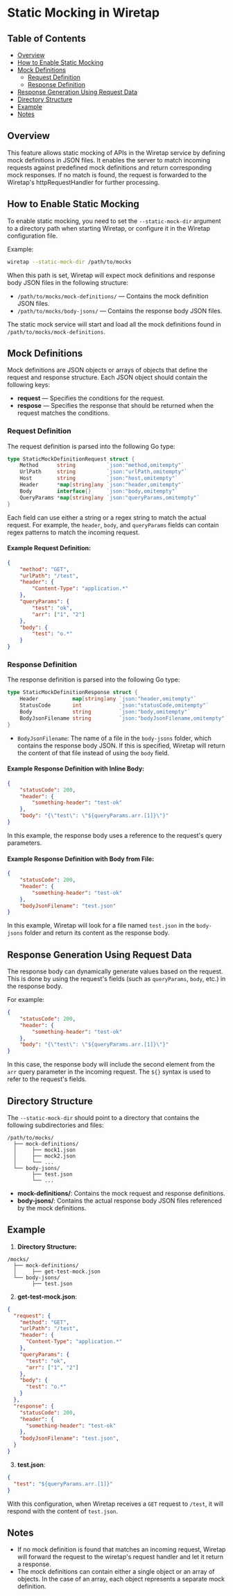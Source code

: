 # Static Mocking in Wiretap

## Table of Contents
- [Overview](#overview)
- [How to Enable Static Mocking](#how-to-enable-static-mocking)
- [Mock Definitions](#mock-definitions)
  - [Request Definition](#request-definition)
  - [Response Definition](#response-definition)
- [Response Generation Using Request Data](#response-generation-using-request-data)
- [Directory Structure](#directory-structure)
- [Example](#example)
- [Notes](#notes)

## Overview

This feature allows static mocking of APIs in the Wiretap service by defining mock definitions in JSON files. It enables the server to match incoming requests against predefined mock definitions and return corresponding mock responses. If no match is found, the request is forwarded to the Wiretap's httpRequestHandler for further processing.

## How to Enable Static Mocking

To enable static mocking, you need to set the `--static-mock-dir` argument to a directory path when starting Wiretap, or configure it in the Wiretap configuration file.

Example:
```bash
wiretap --static-mock-dir /path/to/mocks
```

When this path is set, Wiretap will expect mock definitions and response body JSON files in the following structure:

- `/path/to/mocks/mock-definitions/` — Contains the mock definition JSON files.
- `/path/to/mocks/body-jsons/` — Contains the response body JSON files.

The static mock service will start and load all the mock definitions found in `/path/to/mocks/mock-definitions`.

## Mock Definitions

Mock definitions are JSON objects or arrays of objects that define the request and response structure. Each JSON object should contain the following keys:

- **request** — Specifies the conditions for the request.
- **respose** — Specifies the response that should be returned when the request matches the conditions.

### Request Definition

The request definition is parsed into the following Go type:

```go
type StaticMockDefinitionRequest struct {
	Method      string          `json:"method,omitempty"`
	UrlPath     string          `json:"urlPath,omitempty"`
	Host        string          `json:"host,omitempty"`
	Header      *map[string]any `json:"header,omitempty"`
	Body        interface{}     `json:"body,omitempty"`
	QueryParams *map[string]any `json:"queryParams,omitempty"`
}
```

Each field can use either a string or a regex string to match the actual request. For example, the `header`, `body`, and `queryParams` fields can contain regex patterns to match the incoming request.

#### Example Request Definition:

```json
{
	"method": "GET",
	"urlPath": "/test",
	"header": {
		"Content-Type": "application.*"
	},
	"queryParams": {
		"test": "ok",
		"arr": ["1", "2"]
	},
	"body": {
		"test": "o.*"
	}
}
```

### Response Definition

The response definition is parsed into the following Go type:

```go
type StaticMockDefinitionResponse struct {
	Header           map[string]any `json:"header,omitempty"`
	StatusCode       int            `json:"statusCode,omitempty"`
	Body             string         `json:"body,omitempty"`
	BodyJsonFilename string         `json:"bodyJsonFilename,omitempty"`
}
```

- `BodyJsonFilename`: The name of a file in the `body-jsons` folder, which contains the response body JSON. If this is specified, Wiretap will return the content of that file instead of using the `body` field.

#### Example Response Definition with Inline Body:

```json
{
	"statusCode": 200,
	"header": {
		"something-header": "test-ok"
	},
	"body": "{\"test\": \"${queryParams.arr.[1]}\"}"
}
```

In this example, the response body uses a reference to the request's query parameters.

#### Example Response Definition with Body from File:

```json
{
	"statusCode": 200,
	"header": {
		"something-header": "test-ok"
	},
	"bodyJsonFilename": "test.json"
}
```

In this example, Wiretap will look for a file named `test.json` in the `body-jsons` folder and return its content as the response body.

## Response Generation Using Request Data

The response body can dynamically generate values based on the request. This is done by using the request's fields (such as `queryParams`, `body`, etc.) in the response body.

For example:
```json
{
	"statusCode": 200,
	"header": {
		"something-header": "test-ok"
	},
	"body": "{\"test\": \"${queryParams.arr.[1]}\"}"
}
```

In this case, the response body will include the second element from the `arr` query parameter in the incoming request. The `${}` syntax is used to refer to the request's fields.

## Directory Structure

The `--static-mock-dir` should point to a directory that contains the following subdirectories and files:

```
/path/to/mocks/
  ├── mock-definitions/
  │     ├── mock1.json
  │     ├── mock2.json
  │     └── ...
  └── body-jsons/
        ├── test.json
        └── ...
```

- **mock-definitions/**: Contains the mock request and response definitions.
- **body-jsons/**: Contains the actual response body JSON files referenced by the mock definitions.

## Example

1. **Directory Structure:**

```
/mocks/
  ├── mock-definitions/
  │     ├── get-test-mock.json
  └── body-jsons/
        ├── test.json
```

2. **get-test-mock.json**:

```json
{
  "request": {
    "method": "GET",
    "urlPath": "/test",
    "header": {
      "Content-Type": "application.*"
    },
    "queryParams": {
      "test": "ok",
      "arr": ["1", "2"]
    },
    "body": {
      "test": "o.*"
    }
  },
  "response": {
    "statusCode": 200,
    "header": {
      "something-header": "test-ok"
    },
    "bodyJsonFilename": "test.json",
  }
}
```

3. **test.json**:

```json
{
  "test": "${queryParams.arr.[1]}"
}
```

With this configuration, when Wiretap receives a `GET` request to `/test`, it will respond with the content of `test.json`.

## Notes

- If no mock definition is found that matches an incoming request, Wiretap will forward the request to the wiretap's request handler and let it return a response.
- The mock definitions can contain either a single object or an array of objects. In the case of an array, each object represents a separate mock definition.
